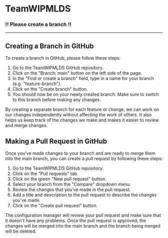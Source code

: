 # TeamWIPMLDS

### !! Please create a branch !!
<!-- description here-->

---

## Creating a Branch in GitHub

To create a branch in GitHub, please follow these steps:

1. Go to the TeamWIPMLDS GitHub repository.
2. Click on the "Branch: main" button on the left side of the page.
3. In the "Find or create a branch" field, type in a name for your branch (e.g. "feature-branch").
4. Click on the "Create branch" button.
5. You should now be on your newly created branch. Make sure to switch to this branch before making any changes.

By creating a separate branch for each feature or change, we can work on our changes independently without affecting the work of others. It also helps us keep track of the changes we make and makes it easier to review and merge changes.

## Making a Pull Request in GitHub

Once you've made changes to your branch and are ready to merge them into the main branch, you can create a pull request by following these steps:

1. Go to the TeamWIPMLDS GitHub repository.
2. Click on the "Pull requests" tab.
3. Click on the green "New pull request" button.
4. Select your branch from the "Compare" dropdown menu.
5. Review the changes that you've made in the pull request.
6. Add a title and description to the pull request to describe the changes you've made.
7. Click on the "Create pull request" button.

The configuration manager will review your pull request and make sure that it doesn't have any problems. Once the pull request is approved, the changes will be merged into the main branch and the branch being merged will be deleted.
